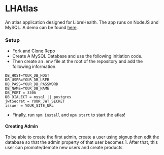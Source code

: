 # LHAtlas
An atlas application designed for LibreHealth. The app runs on NodeJS and MySQL. A demo can be found [here](https://lhatlas.herokuapp.com/).

### Setup
- Fork and Clone Repo
- Create A MySQL Database and use the following initiation code.
- Then create an .env file at the root of the repository and add the following information.
```
DB_HOST=YOUR_DB_HOST
DB_USER=YOUR_DB_USER
DB_PASS=YOUR_DB_PASSWORD
DB_NAME=YOUR_DB_NAME
DB_PORT = 3306
DB_DIALECT = mysql || postgres
jwtSecret = YOUR_JWT_SECRET
issuer = YOUR_SITE_URL
```

- Finally, run `npm install` and `npm start` to start the atlas!

#### Creating Admin
To be able to create the first admin, create a user using signup then edit the database so that the admin property of that user becomes 1. After that, this user can promote/demote new users and create products.
